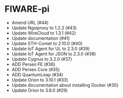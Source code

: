 # FIWARE-pi

- Amend URL (#44)
- Update Ngsiproxy to 1.2.2 (#43)
- Update WireCloud to 1.3.1 (#42)
- Update documentation (#41)
- Update STH-Comet to 2.10.0 (#40)
- Update IoT Agent for UL to 2.3.0 (#39)
- Update IoT Agent for JSON to 2.3.0 (#38) 
- Update Cygnus to 3.2.0 (#37)
- ADD Perseo FE (#36)
- ADD Perseo Core (#35)
- ADD QuantumLeap (#34)
- Update Orion to 3.10.1 (#33)
- Update documentation about installing Docker (#30)
- Update Orion to 3.6.0 (#29)
